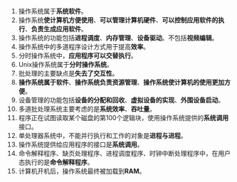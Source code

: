 <!--
 * @Description: 
 * @Author: Hongyang_Yang
 * @Date: 2020-08-03 14:45:54
 * @LastEditors: Hongyang_Yang
 * @LastEditTime: 2020-08-03 15:07:50
-->
1. 操作系统属于**系统软件**。
2. 操作系统**使计算机方便使用**、**可以管理计算机硬件**、**可以控制应用软件的执行**、**负责生成应用软件**。
3. 操作系统的功能包括**进程调度**、**内存管理**、**设备驱动**。不包括**视频编辑**。
4. 操作系统中的多道程序设计方式用于提高**效率**。
5. 分时操作系统中，**应用程序可以交替执行**。
6. Unix操作系统属于**分时操作系统**。
7. 批处理的主要缺点是**失去了交互性**。
8. **操作系统属于软件**、**操作系统负责资源管理**、**操作系统使计算机的使用更加方便**。
9. 设备管理的功能包括**设备的分配和回收**、**虚拟设备的实现**、**外围设备启动**。
10. 多道批处理系统主要考虑的是**系统效率**、**吞吐量**。
11. 程序正在试图读取某个磁盘的第100个逻辑块，使用操作系统提供的**系统调用**接口。
12. 单处理器系统中，不能并行执行和工作的对象是**进程与进程**。
13. 操作系统提供给应用程序的接口是**系统调用**。
14. 命令解释程序、缺页处理程序、进程调度程序、时钟中断处理程序中，在用户态执行的是**命令解释程序**。
15. 计算机开机后，操作系统最终被加载到**RAM**。